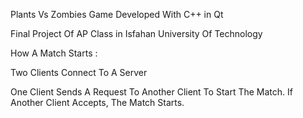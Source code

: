 Plants Vs Zombies Game Developed With C++ in Qt

Final Project Of AP Class in Isfahan University Of Technology

How A Match Starts :

Two Clients Connect To A Server

One Client Sends A Request To Another Client To Start The Match. If Another Client Accepts, The Match Starts.
